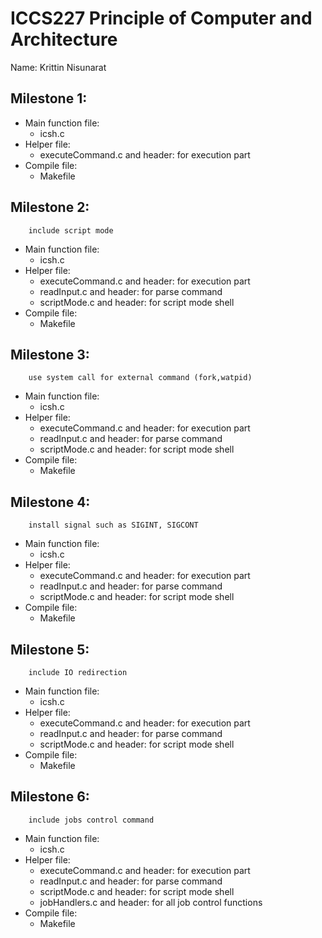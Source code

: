 # ICCS227 Principle of Computer and Architecture
Name: Krittin Nisunarat

## Milestone 1:
- Main function file: 
    - icsh.c
- Helper file:
    - executeCommand.c and header: for execution part
- Compile file:
    - Makefile

## Milestone 2:
        include script mode
- Main function file:
    - icsh.c
- Helper file:
    - executeCommand.c and header: for execution part
    - readInput.c and header: for parse command
    - scriptMode.c and header: for script mode shell
- Compile file:
    - Makefile

## Milestone 3:
        use system call for external command (fork,watpid)
- Main function file:
    - icsh.c
- Helper file:
    - executeCommand.c and header: for execution part
    - readInput.c and header: for parse command
    - scriptMode.c and header: for script mode shell
- Compile file:
    - Makefile

## Milestone 4:
        install signal such as SIGINT, SIGCONT
- Main function file:
    - icsh.c
- Helper file:
    - executeCommand.c and header: for execution part
    - readInput.c and header: for parse command
    - scriptMode.c and header: for script mode shell
- Compile file:
    - Makefile

## Milestone 5:
        include IO redirection
- Main function file:
    - icsh.c
- Helper file:
    - executeCommand.c and header: for execution part
    - readInput.c and header: for parse command
    - scriptMode.c and header: for script mode shell
- Compile file:
    - Makefile


## Milestone 6:
        include jobs control command
- Main function file:
    - icsh.c
- Helper file:
    - executeCommand.c and header: for execution part
    - readInput.c and header: for parse command
    - scriptMode.c and header: for script mode shell
    - jobHandlers.c and header: for all job control functions
- Compile file:
    - Makefile
